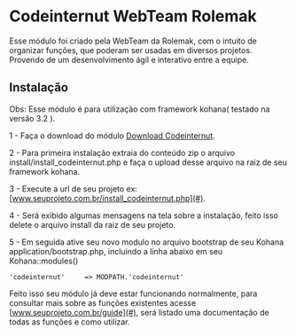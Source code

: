 # Codeinternut WebTeam Rolemak

Esse módulo foi criado pela WebTeam da Rolemak, com o intuito de organizar funções, que poderam ser usadas em diversos projetos. Provendo de um desenvolvimento ágil e interativo entre a equipe.

## Instalação

Obs: Esse módulo é para utilização com framework kohana( testado na versão 3.2 ).

1 - Faça o download do módulo [Download Codeinternut](https://github.com/rolemakers/codeinternut/archive/master.zip).

2 - Para primeira instalação extraia do conteúdo zip o arquivo install/install_codeinternut.php e faça o upload desse arquivo na raiz de seu framework kohana.

3 - Execute a url de seu projeto ex: [www.seuprojeto.com.br/install_codeinternut.php](#).

4 - Será exibido algumas mensagens na tela sobre a instalação, feito isso delete o arquivo install da raiz de seu projeto.

5 - Em seguida ative seu novo modulo no arquivo bootstrap de seu Kohana application/bootstrap.php, incluindo a linha abaixo em seu Kohana::modules()
~~~
'codeinternut'     => MODPATH.'codeinternut'
~~~

Feito isso seu módulo já deve estar funcionando normalmente, para consultar mais sobre as funções existentes acesse [www.seuprojeto.com.br/guide](#), será listado uma documentação de todas as
funções e como utilizar.